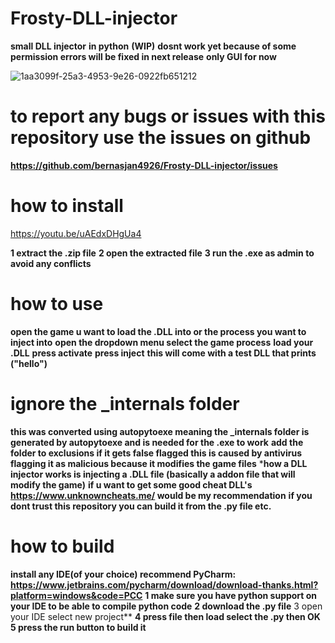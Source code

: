 # Frosty-DLL-injector
**small DLL injector**
**in python** 
**(WIP)**
**dosnt work yet because of some permission errors will be fixed in next release**
**only GUI for now**


![1aa3099f-25a3-4953-9e26-0922fb651212](https://github.com/user-attachments/assets/fe04d53a-ddbc-4a5b-9ab8-e7ca84cc2e3b)



# to report any bugs or issues with this repository use the issues on github
**https://github.com/bernasjan4926/Frosty-DLL-injector/issues**





# how to install


https://youtu.be/uAEdxDHgUa4




**1 extract the .zip file**
**2 open the extracted file**
**3 run the .exe as admin to avoid any conflicts**
# how to use
**open the game u want to load the .DLL into or the process you want to inject into**
**open the dropdown menu select the game process**
 **load your .DLL**
**press activate**
**press inject**
**this will come with a test DLL that prints ("hello")**



# ignore the _internals folder
**this was converted using autopytoexe meaning the _internals folder is generated by autopytoexe and is needed for the .exe to work**
**add the folder to exclusions if it gets false flagged this is caused by antivirus flagging it as malicious because it modifies the game files**
***how a DLL injector works is injecting a .DLL file (basically a addon file that will modify the game)**
**if u want to get some good cheat DLL's**
**https://www.unknowncheats.me/ would be my recommendation**
**if you dont trust this repository you can build it from the .py file etc.**
# how to build
**install any IDE(of your choice) recommend PyCharm: https://www.jetbrains.com/pycharm/download/download-thanks.html?platform=windows&code=PCC**
**1 make sure you have python support on your IDE to be able to compile python code**
**2 download the .py file**
3 open your IDE select new project**
**4 press file then load select the .py then OK**
**5 press the run button to build it**
